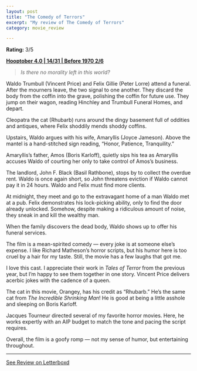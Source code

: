 ```yaml
---
layout: post
title: "The Comedy of Terrors"
excerpt: "My review of The Comedy of Terrors"
category: movie_review

---
```


**Rating:** 3/5

<b><a href="https://boxd.it/pRNg0/detail">Hooptober 4.0 | 14/31 | Before 1970 2/6</a></b>

<blockquote><i>Is there no morality left in this world?</i></blockquote>

Waldo Trumbull (Vincent Price) and Felix Gillie (Peter Lorre) attend a funeral. After the mourners leave, the two signal to one another. They discard the body from the coffin into the grave, polishing the coffin for future use. They jump on their wagon, reading Hinchley and Trumbull Funeral Homes, and depart.

Cleopatra the cat (Rhubarb) runs around the dingy basement full of oddities and antiques, where Felix shoddily mends shoddy coffins. 

Upstairs, Waldo argues with his wife, Amaryllis (Joyce Jameson). Above the mantel is a hand-stitched sign reading, “Honor, Patience, Tranquility.”

Amaryllis’s father, Amos (Boris Karloff), quietly sips his tea as Amaryllis accuses Waldo of courting her only to take control of Amos’s business. 

The landlord, John F. Black (Basil Rathbone), stops by to collect the overdue rent. Waldo is once again short, so John threatens eviction if Waldo cannot pay it in 24 hours. Waldo and Felix must find more clients. 

At midnight, they meet and go to the extravagant home of a man Waldo met at a pub. Felix demonstrates his lock-picking ability, only to find the door already unlocked. Somehow, despite making a ridiculous amount of noise, they sneak in and kill the wealthy man.

When the family discovers the dead body, Waldo shows up to offer his funeral services.

The film is a mean-spirited comedy — every joke is at someone else’s expense. I like Richard Matheson’s horror scripts, but his humor here is too cruel by a hair for my taste. Still, the movie has a few laughs that got me.

I love this cast. I appreciate their work in <i>Tales of Terror</i> from the previous year, but I’m happy to see them together in one story. Vincent Price delivers acerbic jokes with the cadence of a queen.

The cat in this movie, Orangey, has his credit as “Rhubarb.” He’s the same cat from <i>The Incredible Shrinking Man</i>! He is good at being a little asshole and sleeping on Boris Karloff.

Jacques Tourneur directed several of my favorite horror movies. Here, he works expertly with an AIP budget to match the tone and pacing the script requires.  

Overall, the film is a goofy romp — not my sense of humor, but entertaining throughout.

<hr>

[See Review on Letterboxd](https://boxd.it/6trJB5)

